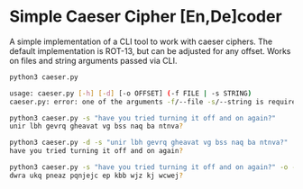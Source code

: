 # Simple Caeser Cipher [En,De]coder

A simple implementation of a CLI tool to work with caeser ciphers. The default implementation is ROT-13, but can be
adjusted for any offset. Works on files and string arguments passed via CLI.

```bash
python3 caeser.py

usage: caeser.py [-h] [-d] [-o OFFSET] (-f FILE | -s STRING)
caeser.py: error: one of the arguments -f/--file -s/--string is required
```

```bash
python3 caeser.py -s "have you tried turning it off and on again?"
unir lbh gevrq gheavat vg bss naq ba ntnva?
```

```bash
python3 caeser.py -d -s "unir lbh gevrq gheavat vg bss naq ba ntnva?"
have you tried turning it off and on again?
```

```bash
python3 caeser.py -s "have you tried turning it off and on again?" -o -4
dwra ukq pneaz pqnjejc ep kbb wjz kj wcwej?
```
